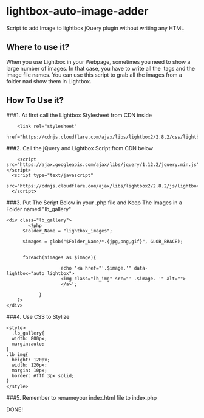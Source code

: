 # lightbox-auto-image-adder
Script to add Image to lightbox jQuery plugin without writing any HTML

## Where to use it?
When you use Lightbox in your Webpage, sometimes you need to show a large number of images.
In that case, you have to write all the <img> tags and the image file names.
You can use this script to grab all the images from a folder nad show them
in Lightbox.

## How To Use it?
###1. At first call the Lightbox Stylesheet from CDN inside <head>
```
	<link rel="stylesheet" 
  href="https://cdnjs.cloudflare.com/ajax/libs/lightbox2/2.8.2/css/lightbox.min.css">  
```

###2.  Call the jQuery and Lightbox Script from CDN below </body>
```
	<script src="https://ajax.googleapis.com/ajax/libs/jquery/1.12.2/jquery.min.js"></script>
  <script type="text/javascript" 
  src="https://cdnjs.cloudflare.com/ajax/libs/lightbox2/2.8.2/js/lightbox.min.js">    
  </script>
```

###3. Put The Script Below in your .php file and Keep The Images in a Folder named "lb_gallery"

```
<div class="lb_gallery">
		<?php
      $Folder_Name = "lightbox_images";

      $images = glob("$Folder_Name/*.{jpg,png,gif}", GLOB_BRACE);


      foreach($images as $image){

  					echo '<a href="'.$image.'" data-lightbox="auto_lightbox">
  					<img class="lb_img" src="' .$image. '" alt="">
  					</a>';

  			}
    ?>
</div>
```
###4. Use CSS to Stylize
```
<style>
  .lb_gallery{
  width: 800px;
  margin:auto;
}
.lb_img{
  height: 120px;
  width: 120px;
  margin: 10px;
  border: #fff 3px solid;
}
</style>
```

###5. Remember to renameyour index.html file to index.php

DONE!

